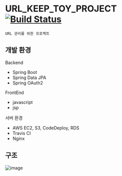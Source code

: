 # URL_KEEP_TOY_PROJECT [![Build Status](https://travis-ci.org/yajungi/url_keep_toyproject.svg?branch=master)](https://travis-ci.org/yajungi/url_keep_toyproject)

    URL 관리를 위한 프로젝트
    
## 개발 환경

Backend

- Spring Boot
- Spring Data JPA
- Spring OAuth2

FrontEnd

- javascript
- jsp

서버 환경

- AWS EC2, S3, CodeDeploy, RDS
- Travis CI
- Nginx

## 구조

![image](https://user-images.githubusercontent.com/29911937/79691290-9d5dd180-8299-11ea-8dfc-2a10d1a2199f.png)
